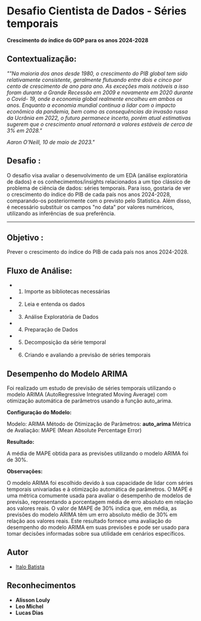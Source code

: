 # Desafio Cientista de Dados - Séries temporais

**Crescimento do índice do GDP para os anos 2024-2028**

## Contextualização:

_""Na maioria dos anos desde 1980, o crescimento do PIB global tem sido relativamente consistente, geralmente flutuando entre dois e cinco por cento de crescimento de ano para ano. As exceções mais notáveis ​​​​a isso foram durante a Grande Recessão em 2009 e novamente em 2020 durante o Covid- 19, onde a economia global realmente encolheu em ambos os anos. Enquanto a economia mundial continua a lidar com o impacto econômico da pandemia, bem como as consequências da invasão russa da Ucrânia em 2022, o futuro permanece incerto, porém atual estimativas sugerem que o crescimento anual retornará a valores estáveis ​​de cerca de 3% em 2028."_

_Aaron O'Neill, 10 de maio de 2023."_

## Desafio :

O desafio visa avaliar o desenvolvimento de um EDA (análise exploratória de dados) e os conhecimentos/insights relacionados a um tipo clássico de problema de ciência de dados: séries temporais. Para isso, gostaria de ver o crescimento do índice do PIB de cada país nos anos 2024-2028, comparando-os posteriormente com o previsto pelo Statistica. Além disso, é necessário substituir os campos "no data" por valores numéricos, utilizando as inferências de sua preferência.

-------------------

## Objetivo :

Prever o crescimento do índice do PIB de cada país nos anos 2024-2028.

## Fluxo de Análise:

 * 1. Importe as bibliotecas necessárias
 * 2. Leia e entenda os dados
 * 3. Análise Exploratória de Dados
 * 4. Preparação de Dados
 * 5. Decomposição da série temporal
 * 6. Criando e avaliando a previsão de séries temporais

## Desempenho do Modelo ARIMA

Foi realizado um estudo de previsão de séries temporais utilizando o modelo ARIMA (AutoRegressive Integrated Moving Average) com otimização automática de parâmetros usando a função auto_arima.

**Configuração do Modelo:**

Modelo: ARIMA
Método de Otimização de Parâmetros: **auto_arima**
Métrica de Avaliação: MAPE (Mean Absolute Percentage Error)

**Resultado:**

A média de MAPE obtida para as previsões utilizando o modelo ARIMA foi de 30%.

**Observações:**

O modelo ARIMA foi escolhido devido à sua capacidade de lidar com séries temporais univariadas e à otimização automática de parâmetros.
O MAPE é uma métrica comumente usada para avaliar o desempenho de modelos de previsão, representando a porcentagem média de erro absoluto em relação aos valores reais.
O valor de MAPE de 30% indica que, em média, as previsões do modelo ARIMA têm um erro absoluto médio de 30% em relação aos valores reais.
Este resultado fornece uma avaliação do desempenho do modelo ARIMA em suas previsões e pode ser usado para tomar decisões informadas sobre sua utilidade em cenários específicos.

## Autor

* [Italo Batista](https://www.linkedin.com/in/italobatista/)

## Reconhecimentos

* **Alisson Louly**
* **Leo Michel**
* **Lucas Dias**
